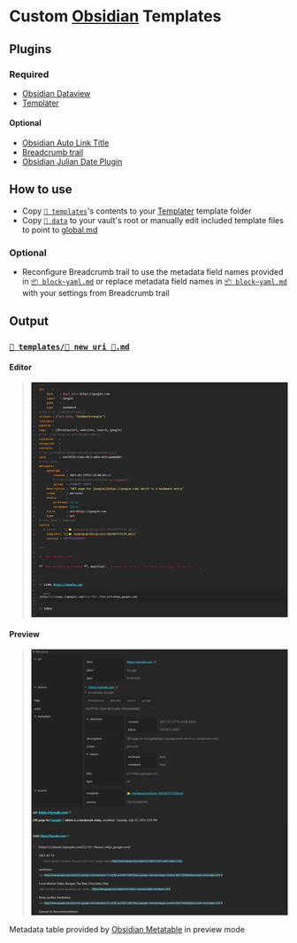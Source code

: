 # Custom [Obsidian](https://obsidian.md/) Templates

## Plugins

### Required

- [Obsidian Dataview](https://github.com/blacksmithgu/obsidian-dataview)
- [Templater](https://github.com/SilentVoid13/Templater)

#### Optional

- [Obsidian Auto Link Title](https://github.com/zolrath/obsidian-auto-link-title)
- [Breadcrumb trail](https://github.com/SkepticMystic/breadcrumbs)
- [Obsidian Julian Date Plugin](https://github.com/THeK3nger/obsidian-juliandate)

## How to use

- Copy [`📁 templates`](%F0%9F%93%81%20templates)'s contents to your [Templater](https://github.com/SilentVoid13/Templater) template folder
- Copy [`📁 data`](%F0%9F%93%81%20data) to your vault's root or manually edit included template files to point to [global.md](%F0%9F%93%81%20data/global.md)

### Optional

- Reconfigure Breadcrumb trail to use the metadata field names provided in [`📦 block~yaml.md`](%F0%9F%93%81%20templates/%F0%9F%93%A6%20block~yaml.md) or replace metadata field names in [`📦 block~yaml.md`](%F0%9F%93%81%20templates/%F0%9F%93%A6%20block~yaml.md) with your settings from Breadcrumb trail

## Output

### [`📁 templates/📄 new uri 🔗.md`](%F0%9F%93%81%20templates/%F0%9F%93%84%20new%20uri%20%F0%9F%94%97.md)

#### Editor

> ![Pasted image 20210727154501.png](%F0%9F%93%8E%20attachments/Pasted%20image%2020210727154501.png)

#### Preview

> ![Pasted image 20210727155750.png](%F0%9F%93%8E%20attachments/Pasted%20image%2020210727155750.png)

Metadata table provided by [Obsidian Metatable](https://github.com/arnau/obsidian-metatable) in preview mode
